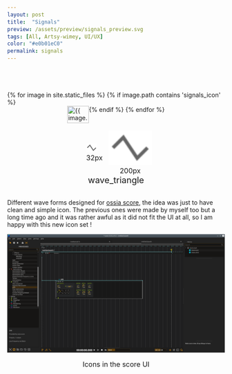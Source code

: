 ```yaml
---
layout: post
title:  "Signals"
preview: /assets/preview/signals_preview.svg
tags: [All, Artsy-wimey, UI/UX]
color: "#e0b01eC0"
permalink: signals
---
```

<script>
function displayImage(link) {
  document.getElementById("display32").src = link;
  document.getElementById("display").src = link;
  
  const path = link.split('/'); 
  const filename = path[path.length-1];// get only the file name
  const name_without_extension = filename.split('.');
  
  document.getElementById("icon_title").innerHTML = name_without_extension[0];
}
</script>
<div style="text-align: center; width:100%;height:20px; background: url('/assets/signals_icon/wave_sin_on.svg');">
</div>
<br/>
<br/>
<div class="icon-grid" style="display: flex; flex-wrap: wrap; justify-content: center;">
{% for image in site.static_files %}
    {% if image.path contains 'signals_icon' %}
<img src="{{ image.path }}" width="50px" height="40px" title="{{ image.path }}" onclick="displayImage(this.src)" style="cursor: url('/icons_svg/hand_link.svg'), auto;
" />
    {% endif %}
{% endfor %}
</div>

<br/>
<div style="display: flex; justify-content: center; align-items: center; flex-wrap: wrap;">
    <figure style="padding: 1em; margin: 0;">
        <img id="display32" src="assets/signals_icon/wave_triangle_off.svg" width="25px" height="20px"/>
        <figcaption id="caption_small" style="text-align:center; font-size: 16px;">32px</figcaption>
    </figure>
    <figure style="margin: 0;">
        <img id="display" src="assets/signals_icon/wave_triangle_off.svg" width="100px" height="80px"/>
        <figcaption id="caption" style="text-align:center; font-size: 16px;">200px</figcaption>
    </figure>
</div>
<figcaption id="icon_title" style="text-align:center; font-size: 20px;">wave_triangle</figcaption>
<br/>

Different wave forms designed for [ossia score](https://github.com/OSSIA/score), the idea was just to have clean and simple icon. The previous ones were made by myself too but a long time ago and it was rather awful as it did not fit the UI at all, so I am happy with this new icon set !
<p align="center">
    <img src="/assets/signals_ui.png"/>
    <figcaption id="caption" style="text-align:center; font-size: 16px;">Icons in the score UI</figcaption>
</p>

<br/>
<br/>
<div style="text-align: center; width:100%;height:20px; background: url('/assets/signals_icon/wave_sin_on.svg');">
</div>
